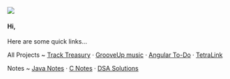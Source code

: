 
![](https://komarev.com/ghpvc/?username=yashasviyadav1)

#### Hi,
<!--
Dummy Personal Website : [Visit](https://yashasvi-yadav.jimdosite.com/)
-->
Here are some quick links...

All Projects ~
[Track Treasury](https://github.com/yashasviyadav1/track-treasury) · [GrooveUp music](https://github.com/yashasviyadav1/grooveup-music) · [Angular To-Do](https://github.com/yashasviyadav1/angular-task-manager)  · [TetraLink](https://github.com/yashasviyadav1/tetraLink/)


Notes ~
[Java Notes](https://github.com/yashasviyadav1/java-notes) · [C Notes](https://github.com/yashasvi242/4th-Sem-C-Codes)  · [DSA Solutions](https://github.com/yashasviyadav1/DSA-Questions)


<!--
Below are a few Repositories links that might be helpful for you :- 

- Learn to Search and Sort : [Repo Link](https://github.com/yashasviyadav1/Searching-Sorting)
- Learn about Graphs : [Repo Link](https://github.com/yashasviyadav1/Graphs)
- My Solutions to some DSA questions : [Repo Link](https://github.com/yashasviyadav1/DSA-Questions)
- My LinkTree (to my music) : [Repo Link](https://github.com/yashasviyadav1/linktree)

College Related repositories 
- Learn Java : [Repo Link](https://github.com/yashasvi242/4th-Sem-Java-Codes)
- Learn C : [Repo Link](https://github.com/yashasvi242/4th-Sem-C-Codes)
  -->


<!---
yashasviyadav1/yashasviyadav1 is a ✨ special ✨ repository because its `README.md` (this file) appears on your GitHub profile.
You can click the Preview link to take a look at your changes.
--->
